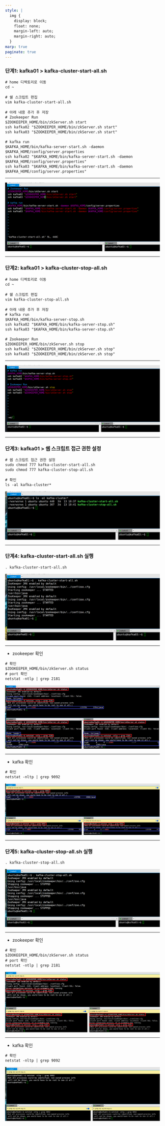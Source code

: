 ```yaml
---
style: |
  img {
    display: block;
    float: none;
    margin-left: auto;
    margin-right: auto;
  }
marp: true
paginate: true
---
```

### 단계1: kafka01 > kafka-cluster-start-all.sh
```shell
# home 디렉토리로 이동
cd ~ 

# 쉘 스크립트 편집
vim kafka-cluster-start-all.sh

# 아래 내용 추가 후 저장
# Zookeeper Run
$ZOOKEEPER_HOME/bin/zkServer.sh start
ssh kafka02 "$ZOOKEEPER_HOME/bin/zkServer.sh start"
ssh kafka03 "$ZOOKEEPER_HOME/bin/zkServer.sh start"

# kafka run
$KAFKA_HOME/bin/kafka-server-start.sh -daemon $KAFKA_HOME/config/server.properties
ssh kafka02 "$KAFKA_HOME/bin/kafka-server-start.sh -daemon $KAFKA_HOME/config/server.properties"
ssh kafka03 "$KAFKA_HOME/bin/kafka-server-start.sh -daemon $KAFKA_HOME/config/server.properties"

```
---
![alt text](./img/sub1/image-1.png)

---
### 단계2: kafka01 > kafka-cluster-stop-all.sh
```shell
# home 디렉토리로 이동
cd ~ 

# 쉘 스크립트 편집
vim kafka-cluster-stop-all.sh

# 아래 내용 추가 후 저장
# kafka run
$KAFKA_HOME/bin/kafka-server-stop.sh
ssh kafka02 "$KAFKA_HOME/bin/kafka-server-stop.sh"
ssh kafka03 "$KAFKA_HOME/bin/kafka-server-stop.sh"

# Zookeeper Run
$ZOOKEEPER_HOME/bin/zkServer.sh stop
ssh kafka02 "$ZOOKEEPER_HOME/bin/zkServer.sh stop"
ssh kafka03 "$ZOOKEEPER_HOME/bin/zkServer.sh stop"

```
---
![alt text](./img/sub1/image.png)

---
### 단계3: kafka01 > 쉡 스크립트 접근 권한 설정
```shell
# 쉡 스크립트 접근 권한 설정
sudo chmod 777 kafka-cluster-start-all.sh
sudo chmod 777 kafka-cluster-stop-all.sh

# 확인 
ls -al kafka-cluster*
```
![alt text](./img/sub1/image-2.png)

---
### 단계4: kafka-cluster-start-all.sh 실행 
```shell
. kafka-cluster-start-all.sh
```
![alt text](./img/sub1/image-3.png)

---
- zookeeper 확인 
```shell
# 확인 
$ZOOKEEPER_HOME/bin/zkServer.sh status
# port 확인
netstat -ntlp | grep 2181
```
![w:1000](./img/sub1/image-4.png)

---
- kafka 확인 
```shell
# 확인 
netstat -nltp | grep 9092
```
![alt text](./img/sub1/image-5.png)

---
### 단계5: kafka-cluster-stop-all.sh 실행 
```shell
. kafka-cluster-stop-all.sh
```
![alt text](./img/sub1/image-6.png)

---
- zookeeper 확인 
```shell
# 확인 
$ZOOKEEPER_HOME/bin/zkServer.sh status
# port 확인
netstat -ntlp | grep 2181
```
![alt text](./img/sub1/image-7.png)

---
- kafka 확인 
```shell
# 확인 
netstat -nltp | grep 9092
```
![alt text](./img/sub1/image-8.png)

